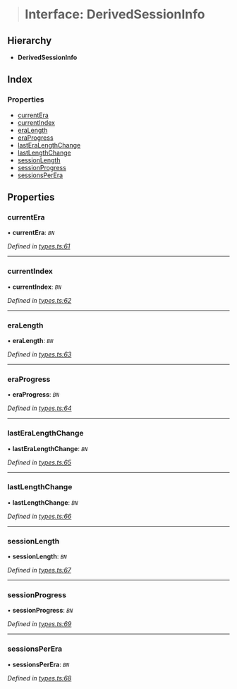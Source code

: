 > # Interface: DerivedSessionInfo

## Hierarchy

* **DerivedSessionInfo**

## Index

### Properties

* [currentEra](_types_.derivedsessioninfo.md#currentera)
* [currentIndex](_types_.derivedsessioninfo.md#currentindex)
* [eraLength](_types_.derivedsessioninfo.md#eralength)
* [eraProgress](_types_.derivedsessioninfo.md#eraprogress)
* [lastEraLengthChange](_types_.derivedsessioninfo.md#lasteralengthchange)
* [lastLengthChange](_types_.derivedsessioninfo.md#lastlengthchange)
* [sessionLength](_types_.derivedsessioninfo.md#sessionlength)
* [sessionProgress](_types_.derivedsessioninfo.md#sessionprogress)
* [sessionsPerEra](_types_.derivedsessioninfo.md#sessionsperera)

## Properties

###  currentEra

• **currentEra**: *`BN`*

*Defined in [types.ts:61](https://github.com/polkadot-js/api/blob/a45e313/packages/api-derive/src/types.ts#L61)*

___

###  currentIndex

• **currentIndex**: *`BN`*

*Defined in [types.ts:62](https://github.com/polkadot-js/api/blob/a45e313/packages/api-derive/src/types.ts#L62)*

___

###  eraLength

• **eraLength**: *`BN`*

*Defined in [types.ts:63](https://github.com/polkadot-js/api/blob/a45e313/packages/api-derive/src/types.ts#L63)*

___

###  eraProgress

• **eraProgress**: *`BN`*

*Defined in [types.ts:64](https://github.com/polkadot-js/api/blob/a45e313/packages/api-derive/src/types.ts#L64)*

___

###  lastEraLengthChange

• **lastEraLengthChange**: *`BN`*

*Defined in [types.ts:65](https://github.com/polkadot-js/api/blob/a45e313/packages/api-derive/src/types.ts#L65)*

___

###  lastLengthChange

• **lastLengthChange**: *`BN`*

*Defined in [types.ts:66](https://github.com/polkadot-js/api/blob/a45e313/packages/api-derive/src/types.ts#L66)*

___

###  sessionLength

• **sessionLength**: *`BN`*

*Defined in [types.ts:67](https://github.com/polkadot-js/api/blob/a45e313/packages/api-derive/src/types.ts#L67)*

___

###  sessionProgress

• **sessionProgress**: *`BN`*

*Defined in [types.ts:69](https://github.com/polkadot-js/api/blob/a45e313/packages/api-derive/src/types.ts#L69)*

___

###  sessionsPerEra

• **sessionsPerEra**: *`BN`*

*Defined in [types.ts:68](https://github.com/polkadot-js/api/blob/a45e313/packages/api-derive/src/types.ts#L68)*